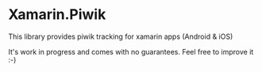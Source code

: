 # Xamarin.Piwik

This library provides piwik tracking for xamarin apps (Android & iOS)

It's work in progress and comes with no guarantees. Feel free to improve it :-)
